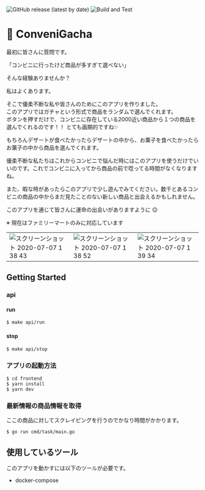 ![GitHub release (latest by date)](https://img.shields.io/github/v/release/shirakiyo/ConveniGacha?color=yellow)
![Build and Test](https://github.com/shirakiyo/ConveniGacha/workflows/Build%20and%20Test/badge.svg)

# 🏪 ConveniGacha
最初に皆さんに質問です。  

「コンビニに行ったけど商品が多すぎて選べない」

そんな経験ありませんか？

私はよくあります。

そこで優柔不断な私や皆さんのためにこのアプリを作りました。  
このアプリではガチャという形式で商品をランダムで選んでくれます。  
ボタンを押すだけで、コンビニに存在している2000近い商品から１つの商品を選んでくれるのです！！ とても画期的ですね✨

もちろんデザートが食べたかったらデザートの中から、お菓子を食べたかったらお菓子の中から商品を選んでくれます。

優柔不断な私たちはこれからコンビニで悩んだ時にはこのアプリを使うだけでいいのです。これでコンビニに入ってから商品の前で唸ってる時間がなくなりますね。  

また、暇な時があったらこのアプリで少し遊んでみてください。数千とあるコンビニの商品の中からまだ見たことのない新しい商品と出会えるかもしれません。


このアプリを通じて皆さんに運命の出会いがありますように 😌

※ 現在はファミリーマートのみに対応しています

||||
|---|---|---|
|![スクリーンショット 2020-07-07 1 38 43](https://user-images.githubusercontent.com/38480754/86618969-bd797300-bff4-11ea-8cbe-3918d85f49a7.png)|![スクリーンショット 2020-07-07 1 38 52](https://user-images.githubusercontent.com/38480754/86618945-b6526500-bff4-11ea-9803-abb8587458c2.png)|![スクリーンショット 2020-07-07 1 39 34](https://user-images.githubusercontent.com/38480754/86618988-c2d6bd80-bff4-11ea-8d1c-97e464c88268.png)|


## Getting Started
### api
#### run
```
$ make api/run
```

#### stop
```
$ make api/stop
```

### アプリの起動方法
```
$ cd frontend
$ yarn install
$ yarn dev
```

### 最新情報の商品情報を取得
ここの商品に対してスクレイピングを行うのでかなり時間がかかります。
```
$ go run cmd/task/main.go
```

## 使用しているツール
このアプリを動かすには以下のツールが必要です。
- docker-compose
